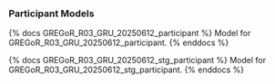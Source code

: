 ### Participant Models

{% docs GREGoR_R03_GRU_20250612_participant %}
Model for GREGoR_R03_GRU_20250612_participant.
{% enddocs %}

{% docs GREGoR_R03_GRU_20250612_stg_participant %}
Model for GREGoR_R03_GRU_20250612_stg_participant.
{% enddocs %}

